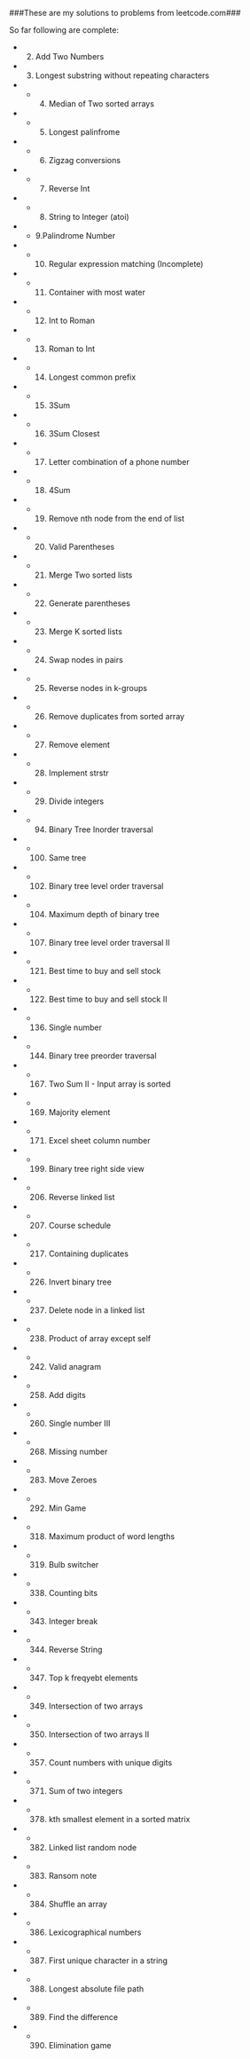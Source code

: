 ###These are my solutions to problems from leetcode.com###

So far following are complete:
* 2. Add Two Numbers
* 3. Longest substring without repeating characters
* * 4. Median of Two sorted arrays
* * 5. Longest palinfrome
* * 6. Zigzag conversions
* * 7. Reverse Int
* * 8. String to Integer (atoi)
* * 9.Palindrome Number
* * 10. Regular expression matching (Incomplete)
* * 11. Container with most water
* * 12. Int to Roman
* * 13. Roman to Int
* * 14. Longest common prefix
* * 15. 3Sum
* * 16. 3Sum Closest
* * 17. Letter combination of a phone number
* * 18. 4Sum
* * 19. Remove nth node from the end of list
* * 20. Valid Parentheses
* * 21. Merge Two sorted lists
* * 22. Generate parentheses
* * 23. Merge K sorted lists
* * 24. Swap nodes in pairs
* * 25. Reverse nodes in k-groups
* * 26. Remove duplicates from sorted array
* * 27. Remove element
* * 28. Implement strstr
* * 29. Divide integers
* * 94. Binary Tree Inorder traversal
* * 100. Same tree
* * 102. Binary tree level order traversal
* * 104. Maximum depth of binary tree
* * 107. Binary tree level order traversal II
* * 121. Best time to buy and sell stock
* * 122. Best time to buy and sell stock II
* * 136. Single number
* * 144. Binary tree preorder traversal
* * 167. Two Sum II - Input array is sorted
* * 169. Majority element
* * 171. Excel sheet column number
* * 199. Binary tree right side view
* * 206. Reverse linked list
* * 207. Course schedule
* * 217. Containing duplicates
* * 226. Invert binary tree
* * 237. Delete node in a linked list
* * 238. Product of array except self
* * 242. Valid anagram
* * 258. Add digits
* * 260. Single number III
* * 268. Missing number
* * 283. Move Zeroes
* * 292. Min Game
* * 318. Maximum product of word lengths
* * 319. Bulb switcher
* * 338. Counting bits
* * 343. Integer break
* * 344. Reverse String
* * 347. Top k freqyebt elements
* * 349. Intersection of two arrays
* * 350. Intersection of two arrays II
* * 357. Count numbers with unique digits
* * 371. Sum of two integers
* * 378. kth smallest element in a sorted matrix
* * 382. Linked list random node
* * 383. Ransom note
* * 384. Shuffle an array
* * 386. Lexicographical numbers
* * 387. First unique character in a string
* * 388. Longest absolute file path
* * 389. Find the difference
* * 390. Elimination game